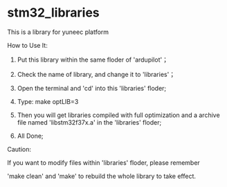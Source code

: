 stm32_libraries
===============

This is a library for yuneec platform


How to Use It:

1. Put this library within the same floder of 'ardupilot'；

2. Check the name of library, and change it to 'libraries'；

3. Open the terminal and 'cd' into this 'libraries' floder;

4. Type: make optLIB=3

5. Then you will get libraries compiled with full optimization 
   and a archive file named 'libstm32f37x.a' in the 'libraries' floder;
   
6. All Done;

Caution:

If you want to modify files within 'libraries' floder, please remember 

'make clean' and 'make' to rebuild the whole library to take effect.
